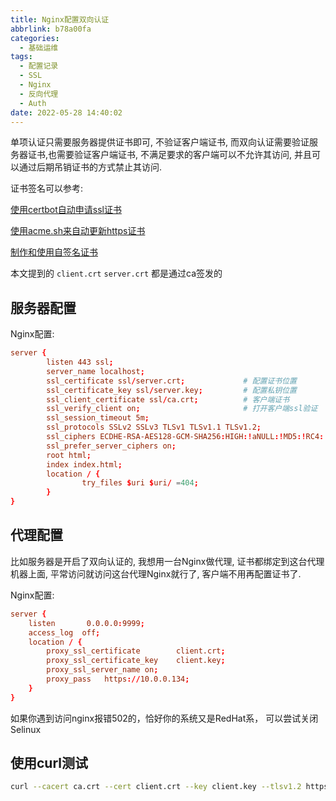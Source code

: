 ```yaml
---
title: Nginx配置双向认证
abbrlink: b78a00fa
categories:
  - 基础运维
tags:
  - 配置记录
  - SSL
  - Nginx
  - 反向代理
  - Auth
date: 2022-05-28 14:40:02
---
```


单项认证只需要服务器提供证书即可, 不验证客户端证书, 而双向认证需要验证服务器证书,也需要验证客户端证书, 不满足要求的客户端可以不允许其访问, 并且可以通过后期吊销证书的方式禁止其访问.

证书签名可以参考:

[使用certbot自动申请ssl证书](/posts/28c679c3)

[使用acme.sh来自动更新https证书](/posts/1e777b9e)

[制作和使用自签名证书](/posts/097e5b7c)

本文提到的 `client.crt` `server.crt` 都是通过ca签发的

## 服务器配置

Nginx配置:

```conf
server {
        listen 443 ssl;
        server_name localhost;
        ssl_certificate ssl/server.crt;             # 配置证书位置
        ssl_certificate_key ssl/server.key;         # 配置私钥位置
        ssl_client_certificate ssl/ca.crt;          # 客户端证书
        ssl_verify_client on;                       # 打开客户端ssl验证
        ssl_session_timeout 5m;
        ssl_protocols SSLv2 SSLv3 TLSv1 TLSv1.1 TLSv1.2;
        ssl_ciphers ECDHE-RSA-AES128-GCM-SHA256:HIGH:!aNULL:!MD5:!RC4:!DHE;
        ssl_prefer_server_ciphers on;
        root html;
        index index.html;
        location / {
                try_files $uri $uri/ =404;
        }
}
```

## 代理配置

比如服务器是开启了双向认证的, 我想用一台Nginx做代理, 证书都绑定到这台代理机器上面, 平常访问就访问这台代理Nginx就行了, 客户端不用再配置证书了.

Nginx配置:

```conf
server {
    listen       0.0.0.0:9999;
    access_log  off;
    location / {
        proxy_ssl_certificate        client.crt;
        proxy_ssl_certificate_key    client.key;
        proxy_ssl_server_name on;
        proxy_pass   https://10.0.0.134;
    }
}
```

如果你遇到访问nginx报错502的，恰好你的系统又是RedHat系， 可以尝试关闭Selinux

## 使用curl测试

```bash
curl --cacert ca.crt --cert client.crt --key client.key --tlsv1.2 https://10.0.0.134
```

